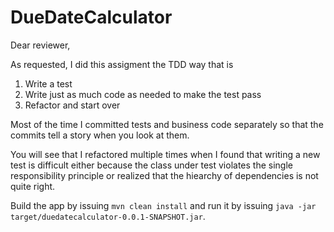 # DueDateCalculator

Dear reviewer,

As requested, I did this assigment the TDD way that is

1. Write a test
2. Write just as much code as needed to make the test pass
3. Refactor and start over

Most of the time I committed tests and business code separately
so that the commits tell a story when you look at them.

You will see that I refactored multiple times when I found
that writing a new test is difficult either because the class
under test violates the single responsibility principle or
realized that the hiearchy of dependencies is not quite right.

Build the app by issuing
```mvn clean install```
and run it by issuing
```java -jar target/duedatecalculator-0.0.1-SNAPSHOT.jar```.

